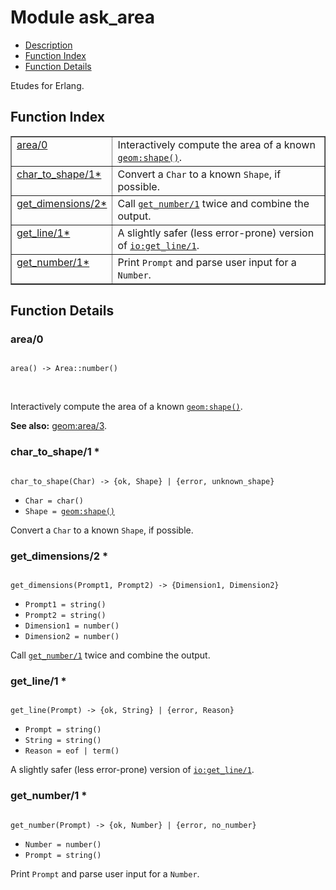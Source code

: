 

# Module ask_area #
* [Description](#description)
* [Function Index](#index)
* [Function Details](#functions)

Etudes for Erlang.

<a name="index"></a>

## Function Index ##


<table width="100%" border="1" cellspacing="0" cellpadding="2" summary="function index"><tr><td valign="top"><a href="#area-0">area/0</a></td><td>Interactively compute the area of a known <a href="geom.md#type-shape"><code>geom:shape()</code></a>.</td></tr><tr><td valign="top"><a href="#char_to_shape-1">char_to_shape/1*</a></td><td>Convert a <code>Char</code> to a known <code>Shape</code>, if possible.</td></tr><tr><td valign="top"><a href="#get_dimensions-2">get_dimensions/2*</a></td><td>Call <a href="#get_number-1"><code>get_number/1</code></a> twice and combine the output.</td></tr><tr><td valign="top"><a href="#get_line-1">get_line/1*</a></td><td>A slightly safer (less error-prone) version of <a href="io.md#get_line-1"><code>io:get_line/1</code></a>.</td></tr><tr><td valign="top"><a href="#get_number-1">get_number/1*</a></td><td>Print <code>Prompt</code> and parse user input for a <code>Number</code>.</td></tr></table>


<a name="functions"></a>

## Function Details ##

<a name="area-0"></a>

### area/0 ###

<pre><code>
area() -&gt; Area::number()
</code></pre>
<br />

Interactively compute the area of a known [`geom:shape()`](geom.md#type-shape).

__See also:__ [geom:area/3](geom.md#area-3).

<a name="char_to_shape-1"></a>

### char_to_shape/1 * ###

<pre><code>
char_to_shape(Char) -&gt; {ok, Shape} | {error, unknown_shape}
</code></pre>

<ul class="definitions"><li><code>Char = char()</code></li><li><code>Shape = <a href="geom.md#type-shape">geom:shape()</a></code></li></ul>

Convert a `Char` to a known `Shape`, if possible.

<a name="get_dimensions-2"></a>

### get_dimensions/2 * ###

<pre><code>
get_dimensions(Prompt1, Prompt2) -&gt; {Dimension1, Dimension2}
</code></pre>

<ul class="definitions"><li><code>Prompt1 = string()</code></li><li><code>Prompt2 = string()</code></li><li><code>Dimension1 = number()</code></li><li><code>Dimension2 = number()</code></li></ul>

Call [`get_number/1`](#get_number-1) twice and combine the output.

<a name="get_line-1"></a>

### get_line/1 * ###

<pre><code>
get_line(Prompt) -&gt; {ok, String} | {error, Reason}
</code></pre>

<ul class="definitions"><li><code>Prompt = string()</code></li><li><code>String = string()</code></li><li><code>Reason = eof | term()</code></li></ul>

A slightly safer (less error-prone) version of [`io:get_line/1`](io.md#get_line-1).

<a name="get_number-1"></a>

### get_number/1 * ###

<pre><code>
get_number(Prompt) -&gt; {ok, Number} | {error, no_number}
</code></pre>

<ul class="definitions"><li><code>Number = number()</code></li><li><code>Prompt = string()</code></li></ul>

Print `Prompt` and parse user input for a `Number`.

